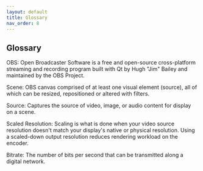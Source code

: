 ```yaml
---
layout: default
title: Glossary
nav_order: 8
---
```


## Glossary

OBS: Open Broadcaster Software is a free and open-source cross-platform streaming and recording program built with Qt by Hugh "Jim" Bailey and maintained by the OBS Project.

Scene: OBS canvas comprised of at least one visual element (source), all of which can be resized, repositioned or altered with filters.

Source: Captures the source of video, image, or audio content for display on a scene.

Scaled Resolution: Scaling is what is done when your video source resolution doesn't match your display's native or physical resolution. Using a scaled-down output resolution reduces rendering workload on the encoder.

Bitrate: The number of bits per second that can be transmitted along a digital network.
